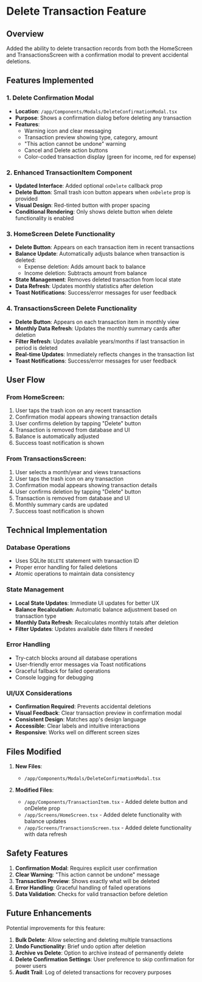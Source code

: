# Delete Transaction Feature

## Overview

Added the ability to delete transaction records from both the HomeScreen and TransactionsScreen with a confirmation modal to prevent accidental deletions.

## Features Implemented

### 1. Delete Confirmation Modal

- **Location**: `/app/Components/Modals/DeleteConfirmationModal.tsx`
- **Purpose**: Shows a confirmation dialog before deleting any transaction
- **Features**:
  - Warning icon and clear messaging
  - Transaction preview showing type, category, amount
  - "This action cannot be undone" warning
  - Cancel and Delete action buttons
  - Color-coded transaction display (green for income, red for expense)

### 2. Enhanced TransactionItem Component

- **Updated Interface**: Added optional `onDelete` callback prop
- **Delete Button**: Small trash icon button appears when `onDelete` prop is provided
- **Visual Design**: Red-tinted button with proper spacing
- **Conditional Rendering**: Only shows delete button when delete functionality is enabled

### 3. HomeScreen Delete Functionality

- **Delete Button**: Appears on each transaction item in recent transactions
- **Balance Update**: Automatically adjusts balance when transaction is deleted:
  - Expense deletion: Adds amount back to balance
  - Income deletion: Subtracts amount from balance
- **State Management**: Removes deleted transaction from local state
- **Data Refresh**: Updates monthly statistics after deletion
- **Toast Notifications**: Success/error messages for user feedback

### 4. TransactionsScreen Delete Functionality

- **Delete Button**: Appears on each transaction item in monthly view
- **Monthly Data Refresh**: Updates the monthly summary cards after deletion
- **Filter Refresh**: Updates available years/months if last transaction in period is deleted
- **Real-time Updates**: Immediately reflects changes in the transaction list
- **Toast Notifications**: Success/error messages for user feedback

## User Flow

### From HomeScreen:

1. User taps the trash icon on any recent transaction
2. Confirmation modal appears showing transaction details
3. User confirms deletion by tapping "Delete" button
4. Transaction is removed from database and UI
5. Balance is automatically adjusted
6. Success toast notification is shown

### From TransactionsScreen:

1. User selects a month/year and views transactions
2. User taps the trash icon on any transaction
3. Confirmation modal appears showing transaction details
4. User confirms deletion by tapping "Delete" button
5. Transaction is removed from database and UI
6. Monthly summary cards are updated
7. Success toast notification is shown

## Technical Implementation

### Database Operations

- Uses SQLite `DELETE` statement with transaction ID
- Proper error handling for failed deletions
- Atomic operations to maintain data consistency

### State Management

- **Local State Updates**: Immediate UI updates for better UX
- **Balance Recalculation**: Automatic balance adjustment based on transaction type
- **Monthly Data Refresh**: Recalculates monthly totals after deletion
- **Filter Updates**: Updates available date filters if needed

### Error Handling

- Try-catch blocks around all database operations
- User-friendly error messages via Toast notifications
- Graceful fallback for failed operations
- Console logging for debugging

### UI/UX Considerations

- **Confirmation Required**: Prevents accidental deletions
- **Visual Feedback**: Clear transaction preview in confirmation modal
- **Consistent Design**: Matches app's design language
- **Accessible**: Clear labels and intuitive interactions
- **Responsive**: Works well on different screen sizes

## Files Modified

1. **New Files**:

   - `/app/Components/Modals/DeleteConfirmationModal.tsx`

2. **Modified Files**:
   - `/app/Components/TransactionItem.tsx` - Added delete button and onDelete prop
   - `/app/Screens/HomeScreen.tsx` - Added delete functionality with balance updates
   - `/app/Screens/TransactionsScreen.tsx` - Added delete functionality with data refresh

## Safety Features

1. **Confirmation Modal**: Requires explicit user confirmation
2. **Clear Warning**: "This action cannot be undone" message
3. **Transaction Preview**: Shows exactly what will be deleted
4. **Error Handling**: Graceful handling of failed operations
5. **Data Validation**: Checks for valid transaction before deletion

## Future Enhancements

Potential improvements for this feature:

1. **Bulk Delete**: Allow selecting and deleting multiple transactions
2. **Undo Functionality**: Brief undo option after deletion
3. **Archive vs Delete**: Option to archive instead of permanently delete
4. **Delete Confirmation Settings**: User preference to skip confirmation for power users
5. **Audit Trail**: Log of deleted transactions for recovery purposes
